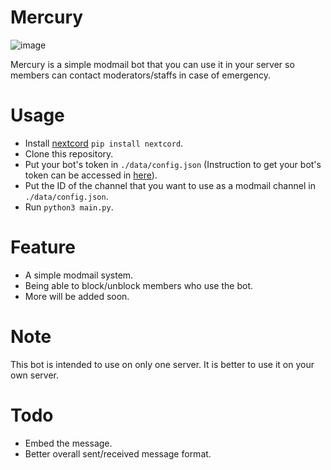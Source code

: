 # Mercury
![image](https://user-images.githubusercontent.com/60958064/145025976-2b235bd5-ca19-47c7-82c7-d1eed2fbba90.png)

Mercury is a simple modmail bot that you can use it in your server so members can contact moderators/staffs in case of emergency.

# Usage
- Install [nextcord](https://github.com/nextcord/nextcord) ``pip install nextcord``.
- Clone this repository.
- Put your bot's token in `./data/config.json` (Instruction to get your bot's token can be accessed in [here](https://gist.github.com/Jimmy-Blue/3893c88792a90c8a8faae4f025cf62b8)).
- Put the ID of the channel that you want to use as a modmail channel in `./data/config.json`.
- Run ``python3 main.py``.

# Feature
- A simple modmail system.
- Being able to block/unblock members who use the bot.
- More will be added soon.

# Note
This bot is intended to use on only one server. It is better to use it on your own server.

# Todo
- Embed the message.
- Better overall sent/received message format.